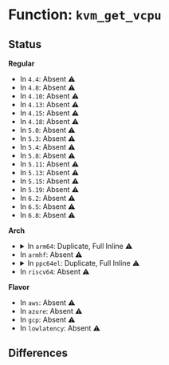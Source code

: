# Function: <code>kvm_get_vcpu</code>

## Status
<b>Regular</b>
<ul>
<li>
In <code>4.4</code>: Absent ⚠️
</li>
<li>
In <code>4.8</code>: Absent ⚠️
</li>
<li>
In <code>4.10</code>: Absent ⚠️
</li>
<li>
In <code>4.13</code>: Absent ⚠️
</li>
<li>
In <code>4.15</code>: Absent ⚠️
</li>
<li>
In <code>4.18</code>: Absent ⚠️
</li>
<li>
In <code>5.0</code>: Absent ⚠️
</li>
<li>
In <code>5.3</code>: Absent ⚠️
</li>
<li>
In <code>5.4</code>: Absent ⚠️
</li>
<li>
In <code>5.8</code>: Absent ⚠️
</li>
<li>
In <code>5.11</code>: Absent ⚠️
</li>
<li>
In <code>5.13</code>: Absent ⚠️
</li>
<li>
In <code>5.15</code>: Absent ⚠️
</li>
<li>
In <code>5.19</code>: Absent ⚠️
</li>
<li>
In <code>6.2</code>: Absent ⚠️
</li>
<li>
In <code>6.5</code>: Absent ⚠️
</li>
<li>
In <code>6.8</code>: Absent ⚠️
</li>
</ul>
<b>Arch</b>
<ul>
<li>
<details>
<summary>In <code>arm64</code>: Duplicate, Full Inline ⚠️</summary>

**Collision:** Static Duplication

**Inline:** Full

**Transformation:** False

**Instances:**

```
In virt/kvm/kvm_main.c (ffff8000100b51dc)
Location: include/linux/kvm_host.h:539
Inline: True
Inline callers:
  - virt/kvm/kvm_main.c:vcpu_stat_get_per_vm
  - virt/kvm/kvm_main.c:kvm_vm_ioctl
  - virt/kvm/kvm_main.c:kvm_vm_ioctl
  - virt/kvm/kvm_main.c:kvm_vcpu_on_spin
  - virt/kvm/kvm_main.c:kvm_make_vcpus_request_mask
```
```
In virt/kvm/arm/arm.c (ffff8000100c7cf0)
Location: include/linux/kvm_host.h:539
Inline: True
Inline callers:
  - virt/kvm/arm/arm.c:kvm_mpidr_to_vcpu
  - virt/kvm/arm/arm.c:kvm_vm_ioctl_irq_line
  - virt/kvm/arm/arm.c:kvm_vm_ioctl_irq_line
  - virt/kvm/arm/arm.c:kvm_arm_resume_guest
  - virt/kvm/arm/arm.c:kvm_arm_halt_guest
```
```
In virt/kvm/arm/psci.c (ffff8000100ce394)
Location: include/linux/kvm_host.h:539
Inline: True
Inline callers:
  - virt/kvm/arm/psci.c:kvm_psci_0_2_call
```
```
In virt/kvm/arm/vgic/vgic.c (ffff8000100dd4b4)
Location: include/linux/kvm_host.h:539
Inline: True
Inline callers:
  - virt/kvm/arm/vgic/vgic.c:vgic_kick_vcpus
  - virt/kvm/arm/vgic/vgic.c:kvm_vgic_inject_irq
```
```
In virt/kvm/arm/vgic/vgic-init.c (ffff8000100dd9ec)
Location: include/linux/kvm_host.h:539
Inline: True
Inline callers:
  - virt/kvm/arm/vgic/vgic-init.c:__kvm_vgic_destroy
  - virt/kvm/arm/vgic/vgic-init.c:kvm_vgic_create
  - virt/kvm/arm/vgic/vgic-init.c:kvm_vgic_create
  - virt/kvm/arm/vgic/vgic-init.c:kvm_vgic_create
```
```
In virt/kvm/arm/vgic/vgic-v3.c (ffff8000100e0084)
Location: include/linux/kvm_host.h:539
Inline: True
Inline callers:
  - virt/kvm/arm/vgic/vgic-v3.c:vgic_v3_map_resources
```
```
In virt/kvm/arm/vgic/vgic-v4.c (ffff8000100e0838)
Location: include/linux/kvm_host.h:539
Inline: True
Inline callers:
  - virt/kvm/arm/vgic/vgic-v4.c:vgic_v4_teardown
  - virt/kvm/arm/vgic/vgic-v4.c:vgic_v4_init
  - virt/kvm/arm/vgic/vgic-v4.c:vgic_v4_init
```
```
In virt/kvm/arm/vgic/vgic-mmio-v2.c (ffff8000100e38b4)
Location: include/linux/kvm_host.h:539
Inline: True
Inline callers:
  - virt/kvm/arm/vgic/vgic-mmio-v2.c:vgic_mmio_write_target
  - virt/kvm/arm/vgic/vgic-mmio-v2.c:vgic_mmio_write_sgir
```
```
In virt/kvm/arm/vgic/vgic-mmio-v3.c (ffff8000100e4e38)
Location: include/linux/kvm_host.h:539
Inline: True
Inline callers:
  - virt/kvm/arm/vgic/vgic-mmio-v3.c:vgic_v3_dispatch_sgi
  - virt/kvm/arm/vgic/vgic-mmio-v3.c:vgic_v3_set_redist_base
  - virt/kvm/arm/vgic/vgic-mmio-v3.c:vgic_v3_set_redist_base
```
```
In virt/kvm/arm/vgic/vgic-kvm-device.c (ffff8000100e6554)
Location: include/linux/kvm_host.h:539
Inline: True
Inline callers:
  - virt/kvm/arm/vgic/vgic-kvm-device.c:vgic_v3_parse_attr
  - virt/kvm/arm/vgic/vgic-kvm-device.c:lock_all_vcpus
  - virt/kvm/arm/vgic/vgic-kvm-device.c:unlock_vcpus
```
```
In virt/kvm/arm/vgic/vgic-its.c (ffff8000100e8d18)
Location: include/linux/kvm_host.h:539
Inline: True
Inline callers:
  - virt/kvm/arm/vgic/vgic-its.c:vgic_its_restore_ite
  - virt/kvm/arm/vgic/vgic-its.c:vgic_its_cmd_handle_mapi
  - virt/kvm/arm/vgic/vgic-its.c:vgic_its_resolve_lpi
```
```
In virt/kvm/arm/vgic/vgic-debug.c (ffff8000100eb654)
Location: include/linux/kvm_host.h:539
Inline: True
Inline callers:
  - virt/kvm/arm/vgic/vgic-debug.c:vgic_debug_show
```
```
In virt/kvm/arm/arch_timer.c (ffff8000100ee038)
Location: include/linux/kvm_host.h:539
Inline: True
Inline callers:
  - virt/kvm/arm/arch_timer.c:kvm_arm_timer_set_attr
  - virt/kvm/arm/arch_timer.c:kvm_arm_timer_set_attr
  - virt/kvm/arm/arch_timer.c:kvm_timer_enable
```
```
In virt/kvm/arm/pmu.c (ffff8000100ef5ac)
Location: include/linux/kvm_host.h:539
Inline: True
Inline callers:
  - virt/kvm/arm/pmu.c:kvm_arm_pmu_v3_set_attr
```
</details>
</li>
<li>
In <code>armhf</code>: Absent ⚠️
</li>
<li>
<details>
<summary>In <code>ppc64el</code>: Duplicate, Full Inline ⚠️</summary>

**Collision:** Static Duplication

**Inline:** Full

**Transformation:** False

**Instances:**

```
In arch/powerpc/kvm/book3s_hv_rm_xics.c (c000000000123794)
Location: include/linux/kvm_host.h:539
Inline: True
Inline callers:
  - arch/powerpc/kvm/book3s_hv_rm_xics.c:xics_rm_h_ipi
  - arch/powerpc/kvm/book3s_hv_rm_xics.c:icp_rm_deliver_irq
```
```
In arch/powerpc/kvm/book3s_hv_rm_xive.c (c000000000124ed4)
Location: include/linux/kvm_host.h:539
Inline: True
Inline callers:
  - arch/powerpc/kvm/book3s_hv_rm_xive.c:xive_rm_h_ipi
  - arch/powerpc/kvm/book3s_hv_rm_xive.c:xive_rm_h_ipoll
```
</details>
</li>
<li>
In <code>riscv64</code>: Absent ⚠️
</li>
</ul>
<b>Flavor</b>
<ul>
<li>
In <code>aws</code>: Absent ⚠️
</li>
<li>
In <code>azure</code>: Absent ⚠️
</li>
<li>
In <code>gcp</code>: Absent ⚠️
</li>
<li>
In <code>lowlatency</code>: Absent ⚠️
</li>
</ul>

## Differences

